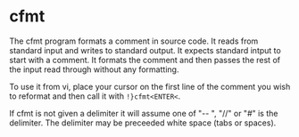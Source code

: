 # cfmt

The cfmt program formats a comment in source code.  It reads from standard
input and writes to standard output.  It expects standard intput to start
with a comment.  It formats the comment and then passes the rest of the input
read through without any formatting.

To use it from vi, place your cursor on the first line of the comment you
wish to reformat and then call it with ```!}cfmt<ENTER<```.

If cfmt is not given a delimiter it will assume one of "-- ", "//" or "#" is
the delimiter.  The delimiter may be preceeded white space (tabs or spaces).


